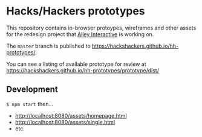 # Hacks/Hackers prototypes

This repository contains in-browser protoypes, wireframes and other assets for the redesign project that [Alley Interactive](http://www.alleyinteractive.com/) is working on.

The `master` branch is published to https://hackshackers.github.io/hh-prototypes/.

You can see a listing of available prototype for review at https://hackshackers.github.io/hh-prototypes/prototype/dist/

## Development

`$ npm start` then...

* [http://localhost:8080/assets/homepage.html](http://localhost:8080/assets/homepage.html)
* [http://localhost:8080/assets/single.html](http://localhost:8080/assets/single.html)
* etc.